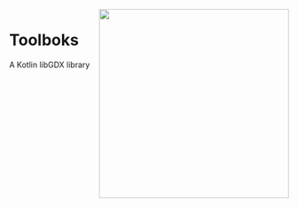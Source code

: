 <img align="right" src="http://i.imgur.com/vCAvbwl.png" width="342">

# Toolboks
A Kotlin libGDX library